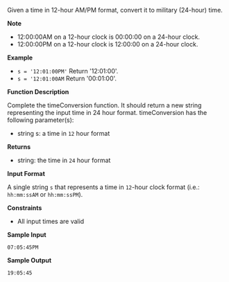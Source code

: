 Given a time in 12-hour AM/PM format, convert it to military (24-hour) time.

**Note**

- 12:00:00AM on a 12-hour clock is 00:00:00 on a 24-hour clock.
 - 12:00:00PM on a 12-hour clock is 12:00:00 on a 24-hour clock. 

 **Example**

 - ```s = '12:01:00PM'```
 Return '12:01:00'.
 - ```s = '12:01:00AM```
 Return '00:01:00'.

 **Function Description**

 Complete the timeConversion function. It should return a new string representing the input time in 24 hour format. timeConversion has the following parameter(s):
 - string s: a time in ```12``` hour format

 **Returns**

 - string: the time in ```24``` hour format

 **Input Format**

 A single string ```s``` that represents a time in ```12```-hour clock format (i.e.: ```hh:mm:ssAM``` or ```hh:mm:ssPM```).

 **Constraints**

- All input times are valid

**Sample Input**

```07:05:45PM```

**Sample Output**

```19:05:45```